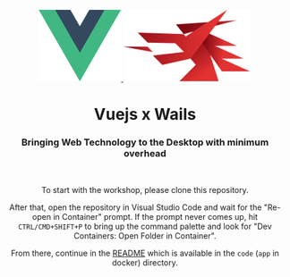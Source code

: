 <p align="center" style="text-align: center">
  <a href="https://github.com/sebivenlo/esd-2024-wailsvue">
    <img alt="Vue Logo" src=".github/assets/vuejs_logo.png" height="128" />
    <img alt="Wails Logo" src=".github/assets/wails_logo.png" height="128" />
  </a>
</p>

<h1 align="center">Vuejs x Wails</h1>
<h3 align="center">Bringing Web Technology to the Desktop with minimum overhead</h3>
<br>

<div align="center">

To start with the workshop, please clone this repository.

After that, open the repository in Visual Studio Code and wait for the "Re-open in Container" prompt.
If the prompt never comes up, hit `CTRL/CMD+SHIFT+P` to bring up the command palette and look for "Dev Containers: Open Folder in Container".

From there, continue in the [README](code/README.md) which is available in the `code` (`app` in docker) directory.
